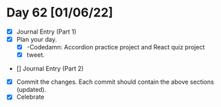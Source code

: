 # Day 62 [01/06/22]

- [x] Journal Entry (Part 1)
- [x] Plan your day.
  - [x] -Codedamn: Accordion practice project and React quiz project
  - [x] tweet.
- [] Journal Entry (Part 2)
- [x] Commit the changes. Each commit should contain the above sections (updated).
- [x] Celebrate
<!-- [x] to tick -->

